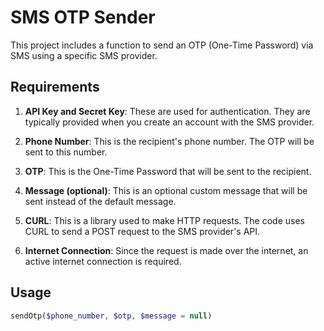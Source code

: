 # SMS OTP Sender

This project includes a function to send an OTP (One-Time Password) via SMS using a specific SMS provider.

## Requirements

1. **API Key and Secret Key**: These are used for authentication. They are typically provided when you create an account with the SMS provider.

2. **Phone Number**: This is the recipient's phone number. The OTP will be sent to this number.

3. **OTP**: This is the One-Time Password that will be sent to the recipient.

4. **Message (optional)**: This is an optional custom message that will be sent instead of the default message.

5. **CURL**: This is a library used to make HTTP requests. The code uses CURL to send a POST request to the SMS provider's API.

6. **Internet Connection**: Since the request is made over the internet, an active internet connection is required.

## Usage

```php
sendOtp($phone_number, $otp, $message = null)
